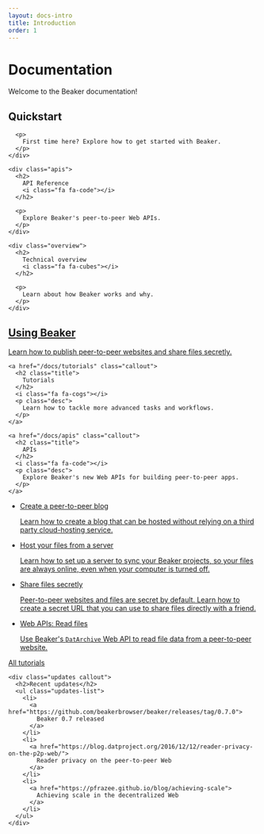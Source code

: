 ```yaml
---
layout: docs-intro
title: Introduction
order: 1
---
```


<div class="container">
  <h1>Documentation</h1>
  <p>
    Welcome to the Beaker documentation!
  </p>

  <div class="quick-links">
    <div class="quickstart">
      <h2>
        Quickstart
        <i class="fa fa-magic"></i>
      </h2>

      <p>
        First time here? Explore how to get started with Beaker.
      </p>
    </div>

    <div class="apis">
      <h2>
        API Reference
        <i class="fa fa-code"></i>
      </h2>

      <p>
        Explore Beaker's peer-to-peer Web APIs.
      </p>
    </div>

    <div class="overview">
      <h2>
        Technical overview
        <i class="fa fa-cubes"></i>
      </h2>

      <p>
        Learn about how Beaker works and why.
      </p>
    </div>
  </div>
</div>

<div class="callouts-1">
  <div class="container">
    <a href="/docs/using-beaker" class="callout">
      <h2 class="title">
        Using Beaker
      </h2>
      <i class="fa fa-laptop"></i>
      <p class="desc">
        Learn how to publish peer-to-peer websites and share files secretly.
      </p>
    </a>

    <a href="/docs/tutorials" class="callout">
      <h2 class="title">
        Tutorials
      </h2>
      <i class="fa fa-cogs"></i>
      <p class="desc">
        Learn how to tackle more advanced tasks and workflows.
      </p>
    </a>

    <a href="/docs/apis" class="callout">
      <h2 class="title">
        APIs
      </h2>
      <i class="fa fa-code"></i>
      <p class="desc">
        Explore Beaker's new Web APIs for building peer-to-peer apps.
      </p>
    </a>
  </div>
</div>

<div class="callouts-2">
  <div class="container">
    <div class="tutorials callout">
      <ul class="tutorials-list">
        <li class="tutorial">
          <a href="/docs/tutorials/create-a-blog.html">
            <div class="heading">
              <i class="purple fa fa-pencil"></i>
              <span>Create a peer-to-peer blog</span>
            </div>
            <p>
              Learn how to create a blog that can be hosted without relying on a third party cloud-hosting service.
            </p>
          </a>
        </li>
        <li class="tutorial">
          <a href="/docs/tutorials/host-outside-of-beaker.html">
            <div class="heading">
              <i class="orange fa fa-terminal"></i>
              <span>Host your files from a server</span>
            </div>
            <p>
              Learn how to set up a server to sync your Beaker projects, so your files are always online, even when your computer is turned off.
            </p>
          </a>
        </li>
        <li class="tutorial">
          <a href="/docs/tutorials/share-files-secretly.html">
            <div class="heading">
              <i class="green fa fa-link"></i>
              <span>Share files secretly</span>
            </div>
            <p>
              Peer-to-peer websites and files are secret by default. Learn how to create a secret URL that you can use to share files directly with a friend.
            </p>
          </a>
        </li>
        <li class="tutorial">
          <a href="/docs/tutorials/read-site-files.html">
            <div class="heading">
              <i class="teal fa fa-code"></i>
              <span>Web APIs: Read files</span>
            </div>
            <p>
              Use Beaker's <code>DatArchive</code> Web API to read file data from a peer-to-peer website.
            </p>
          </a>
        </li>
      </ul>
      <p class="more">
        <a href="/docs/tutorials/">
          All tutorials
          <i class="fa fa-angle-right"></i>
        </a>
      </p>
    </div>

    <div class="updates callout">
      <h2>Recent updates</h2>
      <ul class="updates-list">
        <li>
          <a href="https://github.com/beakerbrowser/beaker/releases/tag/0.7.0">
            Beaker 0.7 released
          </a>
        </li>
        <li>
          <a href="https://blog.datproject.org/2016/12/12/reader-privacy-on-the-p2p-web/">
            Reader privacy on the peer-to-peer Web
          </a>
        </li>
        <li>
          <a href="https://pfrazee.github.io/blog/achieving-scale">
            Achieving scale in the decentralized Web
          </a>
        </li>
      </ul>
    </div>
  </div>
</div>
